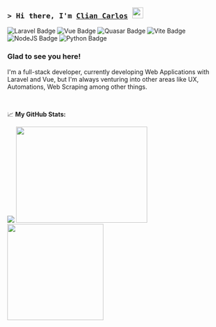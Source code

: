 ### <samp>&gt; Hi there, I'm <a href="#" target="_blank">Clian Carlos</a> <img src="https://media.giphy.com/media/hvRJCLFzcasrR4ia7z/giphy.gif" width="25"> </samp>

![Laravel Badge](https://img.shields.io/badge/Laravel-FF2D20?style=for-the-badge&logo=laravel&logoColor=white)
![Vue Badge](https://img.shields.io/badge/Vue.js-35495E?style=for-the-badge&logo=vuedotjs&logoColor=4FC08D)
![Quasar Badge](	https://img.shields.io/badge/Quasar-1976D2?style=for-the-badge&logo=quasar&logoColor=white)
![Vite Badge](https://img.shields.io/badge/Vite-B73BFE?style=for-the-badge&logo=vite&logoColor=FFD62E)
![NodeJS Badge](https://img.shields.io/badge/Node.js-339933?style=for-the-badge&logo=nodedotjs&logoColor=white)
![Python Badge](https://img.shields.io/badge/Python-FFD43B?style=for-the-badge&logo=python&logoColor=blue)

### Glad to see you here! 

I'm a full-stack developer, currently developing Web Applications with Laravel and Vue, but I'm always venturing into other areas like UX, Automations, Web Scraping among other things.

</br>


📈 **My GitHub Stats:**

<p>
  <img src="https://github-readme-streak-stats.herokuapp.com/?user=cliancarlos" />
  
  <img width="300" height="220" src="https://github-profile-summary-cards.vercel.app/api/cards/profile-details?username=cliancarlos&theme=vue" />
  <img height="220" src="https://github-readme-stats.vercel.app/api/top-langs/?username=cliancarlos" />
  
</p>

